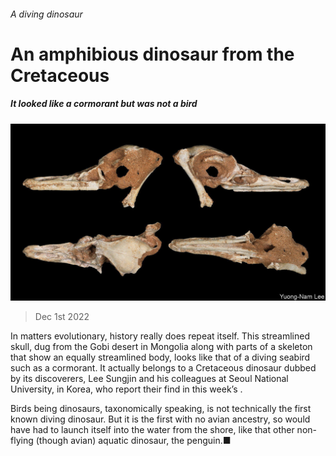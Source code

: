 ###### A diving dinosaur

# An amphibious dinosaur from the Cretaceous 

##### It looked like a cormorant but was not a bird 

![image](images/20221203_STP501.jpg) 

> Dec 1st 2022 

In matters evolutionary, history really does repeat itself. This streamlined skull, dug from the Gobi desert in Mongolia along with parts of a skeleton that show an equally streamlined body, looks like that of a diving seabird such as a cormorant. It actually belongs to a Cretaceous dinosaur dubbed  by its discoverers, Lee Sungjin and his colleagues at Seoul National University, in Korea, who report their find in this week’s . 

Birds being dinosaurs, taxonomically speaking,  is not technically the first known diving dinosaur. But it is the first with no avian ancestry, so would have had to launch itself into the water from the shore, like that other non-flying (though avian) aquatic dinosaur, the penguin.■


